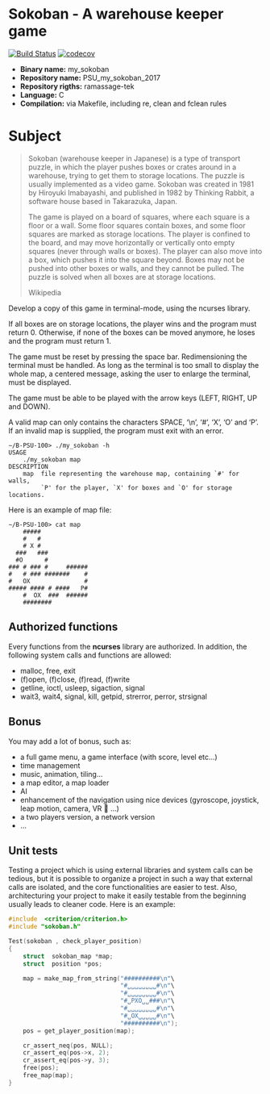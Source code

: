# Sokoban - A warehouse keeper game

[![Build Status](https://travis-ci.org/mrlizzard/PSU_minishell1_2017.svg?branch=master)](https://travis-ci.org/mrlizzard/PSU_minishell1_2017)
[![codecov](https://codecov.io/gh/mrlizzard/PSU_minishell1_2017/branch/master/graph/badge.svg?token=SKCL9EDKjB)](https://codecov.io/gh/mrlizzard/PSU_minishell1_2017)

- **Binary name:** my_sokoban
- **Repository name:** PSU_my_sokoban_2017
- **Repository rigths:** ramassage-tek
- **Language:** C
- **Compilation:** via Makefile, including re, clean and fclean rules


# Subject

> Sokoban (warehouse keeper in Japanese) is a type of transport puzzle, in which the player pushes boxes or crates around in a warehouse, trying to get them to storage locations. The puzzle is usually implemented as a video game.
> Sokoban was created in 1981 by Hiroyuki Imabayashi, and published in 1982 by Thinking Rabbit, a software house based in Takarazuka, Japan.
>
> The game is played on a board of squares, where each square is a floor or a wall. Some floor squares contain boxes, and some floor squares are marked as storage locations. The player is confined to the board, and may move horizontally or vertically onto empty squares (never through walls or boxes).
> The player can also move into a box, which pushes it into the square beyond.
> Boxes may not be pushed into other boxes or walls, and they cannot be pulled.
>The puzzle is solved when all boxes are at storage locations.
>
> Wikipedia

Develop a copy of this game in terminal-mode, using the ncurses library.

If all boxes are on storage locations, the player wins and the program must return 0.
Otherwise, if none of the boxes can be moved anymore, he loses and the program must return 1.

The game must be reset by pressing the space bar.
Redimensioning the terminal must be handled. As long as the terminal is too small to display the whole map, a centered message, asking the user to enlarge the terminal, must be displayed.

The game must be able to be played with the arrow keys (LEFT, RIGHT, UP and DOWN).

A valid map can only contains the characters SPACE, ‘\n’, ‘#’, ‘X’, ‘O’ and ‘P’.
If an invalid map is supplied, the program must exit with an error.

```
∼/B-PSU-100> ./my_sokoban -h
USAGE
	./my_sokoban map
DESCRIPTION
	map  file representing the warehouse map, containing `#' for walls,
		 `P' for the player, `X' for boxes and `O' for storage locations.
```

Here is an example of map file:

```
∼/B-PSU-100> cat map
    #####             
    #   #             
    # X #             
  ###   ###           
  #O      #           
### # ### #     ######
#   # ### #######    #
#   OX               #
##### #### # ####   P#
    #  OX  ###  ######
    ########          
```

## Authorized functions

Every functions from the **ncurses** library are authorized.
In addition, the following system calls and functions are allowed:

- malloc, free, exit
- (f)open, (f)close, (f)read, (f)write
- getline, ioctl, usleep, sigaction, signal
- wait3, wait4, signal, kill, getpid, strerror, perror, strsignal

## Bonus

You may add a lot of bonus, such as:
- a full game menu, a game interface (with score, level etc...)
- time management
- music, animation, tiling...
- a map editor, a map loader
- AI
- enhancement of the navigation using nice devices (gyroscope, joystick, leap motion, camera, VR :tongue: ...)
- a two players version, a network version
- ...

## Unit tests

Testing a project which is using external libraries and system calls can be tedious, but it is possible to organize a project in such a way that external calls are isolated, and the core functionalities are easier to test. Also, architecturing your project to make it easily testable from the beginning usually leads to cleaner code.
Here is an example:

```c
#include  <criterion/criterion.h>
#include "sokoban.h"

Test(sokoban , check_player_position)
{
	struct  sokoban_map *map;
	struct  position *pos;

	map = make_map_from_string("##########\n"\
                               "#␣␣␣␣␣␣␣␣#\n"\
                               "#␣␣␣␣␣␣␣␣#\n"\
                               "#␣PXO␣␣###\n"\
                               "#␣␣␣␣␣␣␣␣#\n"\
                               "#␣OX␣␣␣␣␣#\n"\
                               "##########\n");
	pos = get_player_position(map);

	cr_assert_neq(pos, NULL);
	cr_assert_eq(pos->x, 2);
	cr_assert_eq(pos->y, 3);
	free(pos);
	free_map(map);
}
```